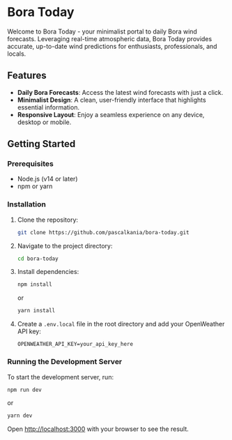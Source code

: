 # Bora Today

Welcome to Bora Today - your minimalist portal to daily Bora wind forecasts. Leveraging real-time atmospheric data, Bora Today provides accurate, up-to-date wind predictions for enthusiasts, professionals, and locals.

## Features

- **Daily Bora Forecasts**: Access the latest wind forecasts with just a click.
- **Minimalist Design**: A clean, user-friendly interface that highlights essential information.
- **Responsive Layout**: Enjoy a seamless experience on any device, desktop or mobile.

## Getting Started

### Prerequisites

- Node.js (v14 or later)
- npm or yarn

### Installation

1. Clone the repository:

   ```bash
   git clone https://github.com/pascalkania/bora-today.git
   ```

2. Navigate to the project directory:

   ```bash
   cd bora-today
   ```

3. Install dependencies:

   ```bash
   npm install
   ```

   or

   ```bash
   yarn install
   ```

4. Create a `.env.local` file in the root directory and add your OpenWeather API key:
  
   ```env
   OPENWEATHER_API_KEY=your_api_key_here
   ```

### Running the Development Server

To start the development server, run:

```bash
npm run dev
```

or

```bash
yarn dev
```

Open [http://localhost:3000](http://localhost:3000) with your browser to see the result.
